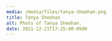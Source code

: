 ```yaml
---
media: /media/files/tanya-sheehan.png
title: Tanya Sheehan
alt: Photo of Tanya Sheehan.
date: 2021-12-21T17:25:00-0500
---
```

